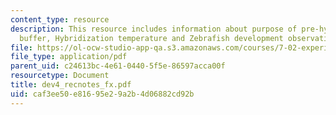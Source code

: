 ```yaml
---
content_type: resource
description: This resource includes information about purpose of pre-hyb, Pre-hyb/hyb
  buffer, Hybridization temperature and Zebrafish development observation.
file: https://ol-ocw-studio-app-qa.s3.amazonaws.com/courses/7-02-experimental-biology-communication-spring-2005/caf3ee50e81695e29a2b4d06882cd92b_dev4_recnotes_fx.pdf
file_type: application/pdf
parent_uid: c24613bc-4e61-0440-5f5e-86597acca00f
resourcetype: Document
title: dev4_recnotes_fx.pdf
uid: caf3ee50-e816-95e2-9a2b-4d06882cd92b
---
```

